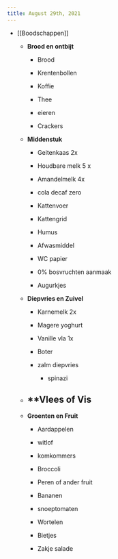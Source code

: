 ```yaml
---
title: August 29th, 2021
---
```


- [[Boodschappen]]
	 - **Brood en ontbijt**
		 - Brood

		 - Krentenbollen

		 - Koffie

		 - Thee

		 - eieren

		 - Crackers  

	 - **Middenstuk**
		 - Geitenkaas 2x

		 - Houdbare melk 5 x

		 - Amandelmelk 4x

		 - cola decaf zero 

		 - Kattenvoer

		 - Kattengrid

		 - Humus

		 - Afwasmiddel

		 - WC papier

		 - 0% bosvruchten aanmaak

		 - Augurkjes

	 - **Diepvries en Zuivel**
		 - Karnemelk 2x

		 - Magere yoghurt 

		 - Vanille vla 1x

		 - Boter

		 - zalm diepvries
			 - spinazi

	 - **Vlees of Vis
		 - 

	 - **Groenten en Fruit**
		 - Aardappelen 

		 - witlof

		 - komkommers

		 - Broccoli

		 - Peren of ander fruit

		 - Bananen

		 - snoeptomaten

		 - Wortelen

		 - Bietjes

		 - Zakje salade
